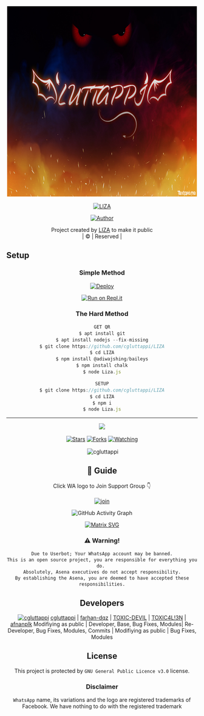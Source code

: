 
<div align="center">
  <img border-radius: 15px src="LUTTAPPI.jpg"width="500" height="500"/>
  <p align="center">
    
    
<a href="#"><img title="LIZA" src="https://img.shields.io/badge/LIZA-green?colorA=%23ff0000&colorB=%23017e40&style=for-the-badge"></a>
</p>
  <p align="center">
<a href=https://github.com/cgluttappi"><img title="Author" src="https://img.shields.io/badge/Author-(hunk!nd3 p4d4y41!-LIZA?color=blue&style=for-the-badge&logo=whatsapp"></a>
</p>
</div>
<p align="center">
Project created by <a href="https://github.com/cgluttappi">LIZA</a> to make it public
    <br>
       | © |
        Reserved |
    <br> 
</p>

## Setup
<div align="center">

  ### Simple Method
  
[![Deploy](https://www.herokucdn.com/deploy/button.svg)](https://heroku.com/deploy?template=https://github.com/cgluttappi/LIZA) 
  
[![Run on Repl.it](https://repl.it/badge/github/quiec/whatsAlfa)](https://replit.com/@chunkindepadayali/LizaMwol?v=1)
  
### The Hard Method
```js
GET QR
$ apt install git
$ apt install nodejs --fix-missing
$ git clone https://github.com/cgluttappi/LIZA
$ cd LIZA
$ npm install @adiwajshing/baileys
$ npm install chalk
$ node Liza.js
```
      
```js
SETUP
$ git clone https://github.com/cgluttappi/LIZA
$ cd LIZA
$ npm i
$ node Liza.js
```

----

  <p align="center">
  <a href="https://github.com/cgluttappi/LIZA">
    
<a href="https:https://github.com/cgluttappi?tab=followers">
<img src="https://img.shields.io/github/repo-size/cgluttappi/LIZA?color=green&label=Repo%20total%20size&style=plastic">
<p align="center">
<a href="https://github.com/cgluttappi/followers"
<img title="Followers" src="https://img.shields.io/github/followers/cgluttappi?color=blue&style=flat-square"></a>
<a href="https://github.com/cgluttappi/LIZA/stargazers/"><img title="Stars" src="https://img.shields.io/github/stars/cgluttappi/LIZA?color=blue&style=flat-square"></a>
<a href="https://github.com/cgluttappi/LIZA/network/members"><img title="Forks" src="https://img.shields.io/github/forks/cgluttappi/LIZA?color=blue&style=flat-square"></a>
<a href="https://github.com/cgluttappi/LIZA/watchers"><img title="Watching" src="https://img.shields.io/github/watchers/cgluttappi/LIZA?label=Watchers&color=blue&style=flat-square"></a>
</p>

<p align="center">
<p>&nbsp;<img align="center" src="https://github-readme-stats.vercel.app/api?username=cgluttappi&show_icons=true&theme=dark&locale=en" alt="cgluttappi" /></p>
    
## 📢 Guide
Click WA logo to Join Support Group 👇
    <br>
<br>
  [![join](https://github.com/cgluttappi/LIZA/blob/master/WhatsAsena.png)](https://chat.whatsapp.com/L2gxQhs34UI6Vlq5LReM8j)
  <div align="center">
       
  ![GitHub Activity Graph](https://activity-graph.herokuapp.com/graph?username=cgluttappi&bg_color=000000&color=4fff67&line=4fff67&point=ffffff&area=true&hide_border=true)
  </div>
 
  
  [![Matrix SVG](https://raw.githubusercontent.com/rodrigograca31/rodrigograca31/master/matrix.svg)](https://chat.whatsapp.com/BRPbS6JHUoCE480MpLLM5z)
                     
### ⚠️ Warning! 
```
Due to Userbot; Your WhatsApp account may be banned.
This is an open source project, you are responsible for everything you do. 
Absolutely, Asena executives do not accept responsibility.
By establishing the Asena, you are deemed to have accepted these responsibilities.
```

## Developers
  <div align="center">
    
[![cgluttappi](https://github.com/cgluttappi.png?size=100)](https://github.com/cgluttappi) 
[cgluttappi](https://github.com/cgluttappi) | [farhan-dqz](https://github.com/farhan-dqz) | [TOXIC-DEVIL](https://github.com/TOXIC-DEVIL) | [TOXIC4L!3N](https://github.com/AI-VIKI) | [afnanplk](https://github.com/afnanplk) 
Modifiying as public | Developer, Base, Bug Fixes, Modules| Re-Developer, Bug Fixes, Modules, Commits |  Modifiying  as   public | Bug Fixes, Modules 
  </div>
    


## License
This project is protected by `GNU General Public Licence v3.0` license.

### Disclaimer
`WhatsApp` name, its variations and the logo are registered trademarks of Facebook. We have nothing to do with the registered trademark
